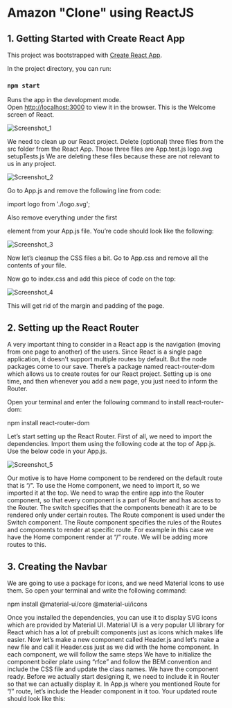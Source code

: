 # Amazon "Clone" using ReactJS 

## 1. Getting Started with Create React App

This project was bootstrapped with [Create React App](https://github.com/facebook/create-react-app).

In the project directory, you can run:

### `npm start`

Runs the app in the development mode.\
Open [http://localhost:3000](http://localhost:3000) to view it in the browser.
This is the Welcome screen of React.

![Screenshot_1](https://user-images.githubusercontent.com/66250856/102889491-0dd97580-445b-11eb-9f83-37d07251c42d.png)

 We need to clean up our React project. Delete (optional) three files from the src folder from the React App. Those three files are
App.test.js
logo.svg
setupTests.js
We are deleting these files because these are not relevant to us in any project.

![Screenshot_2](https://user-images.githubusercontent.com/66250856/102889495-0f0aa280-445b-11eb-8646-ad82a882c6c2.png)

Go to App.js and remove the following line from code:

import logo from './logo.svg';

Also remove everything under the first <div> element from your App.js file. You’re code should look like the following:
  
![Screenshot_3](https://user-images.githubusercontent.com/66250856/102891201-14b5b780-445e-11eb-9742-64d574ab31d4.png)

Now let’s cleanup the CSS files a bit.
Go to App.css and remove all the contents of your file.

Now go to index.css and add this piece of code on the top:

![Screenshot_4](https://user-images.githubusercontent.com/66250856/102891206-15e6e480-445e-11eb-959b-5e52486b3439.png)

This will get rid of the margin and padding of the page.


## 2. Setting up the React Router

A very important thing to consider in a React app is the navigation (moving from one page to another) of the users. Since React is a single page application, it doesn’t support multiple routes by default.
But the node packages come to our save. There’s a package named react-router-dom which allows us to create routes for our React project. Setting up is one time, and then whenever you add a new page, you just need to inform the Router.

Open your terminal and enter the following command to install react-router-dom:

npm install react-router-dom

Let’s start setting up the React Router. First of all, we need to import the dependencies. Import them using the following code at the top of App.js. Use the below code in your App.js.

![Screenshot_5](https://user-images.githubusercontent.com/66250856/102984311-b3e5b800-450d-11eb-92a8-76dcbb25b501.png)

Our motive is to have Home component to be rendered on the default route that is “/”.
To use the Home component, we need to import it, so we imported it at the top.
We need to wrap the entire app into the Router component, so that every component is a part of Router and has access to the Router.
The switch specifies that the components beneath it are to be rendered only under certain routes. 
The Route component is used under the Switch component. The Route component specifies the rules of the Routes and components to render at specific route. For example in this case we have the Home component render at “/” route. We will be adding more routes to this.

## 3. Creating the Navbar

We are going to use a package for icons, and we need Material Icons to use them. So open your terminal and write the following command:

npm install @material-ui/core @material-ui/icons

Once you installed the dependencies, you can use it to display SVG icons which are provided by Material UI. Material UI is a very popular UI library for React which has a lot of prebuilt components just as icons which makes life easier.
Now let’s make a new component called Header.js and let’s make a new file and call it Header.css just as we did with the home component. In each component, we will follow the same steps
We have to initialize the component boiler plate using “rfce” and follow the BEM convention and include the CSS file and update the class names.
We have the component ready. Before we actually start designing it, we need to include it in Router so that we can actually display it. In App.js where you mentioned Route for “/” route, let’s include the Header component in it too. Your updated route should look like this:




